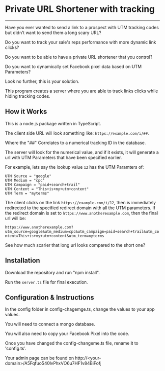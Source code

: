 # Private URL Shortener with tracking

---

Have you ever wanted to send a link to a prospect with UTM tracking codes but didn't want to send them a long scary URL?

Do you want to track your sale's reps performance with more dynamic link clicks?

Do you want to be able to have a private URL shortener that you control?

Do you want to dynamically set Facebook pixel data based on UTM Parameters?

Look no further, this is your solution.

This program creates a server where you are able to track links clicks while hiding tracking codes.

## How it Works

This is a node.js package written in TypeScript.

The client side URL will look something like: `https://example.com/i/##`.

Where the "##" Correlates to a numerical tracking ID in the database.

The server will look for the numerical value, and if it exists, it will generate a url with UTM Parameters that have been specified earlier.

For example, lets say the lookup value `12` has the UTM Paramters of:

```
UTM Source = "google"
UTM Medium = "cpc"
UTM Campaign = "paid+search+trail"
UTM Content = "This+is+my+utm+content"
UTM Term = "myterms"
```

The client clicks on the link `https://example.com/i/12`, then is immediately redirected to the specified redirect domain with all the UTM parameters. If the redirect domain is set to
`https://www.anotherexample.com`, then the final url will be:

`https://www.anotherexample.com?utm_source=google&utm_medium=cpc&utm_campaign=paid+search+trail&utm_content=This+is+my+utm+content&utm_term=myterms`

See how much scarier that long url looks compared to the short one?

## Installation

Download the repository and run "npm install".

Run the `server.ts` file for final execution.

## Configuration & Instructions

In the config folder in config-chagemge.ts, change the values to your app values.

You will need to connect a mongo database.

You will also need to copy your Facebook Pixel into the code.

Once you have changed the config-changeme.ts file, rename it to 'config.ts'.

Your admin page can be found on http://\<your-domain\>/A5Fqfuo540lvPhxVO6u7HF1v84BiFofj
